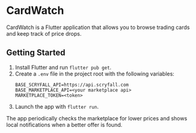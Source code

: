 # CardWatch

CardWatch is a Flutter application that allows you to browse trading cards and keep track of price drops.

## Getting Started

1. Install Flutter and run `flutter pub get`.
2. Create a `.env` file in the project root with the following variables:
   ```
   BASE_SCRYFALL_API=https://api.scryfall.com
   BASE_MARKETPLACE_API=<your marketplace api>
   MARKETPLACE_TOKEN=<token>
   ```
3. Launch the app with `flutter run`.

The app periodically checks the marketplace for lower prices and shows local notifications when a better offer is found.

